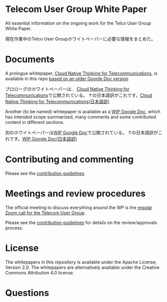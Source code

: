 # Telecom User Group White Paper

All essential information on the ongoing work for the Telco User Group White Paper.

現在作業中のTelco User Groupホワイトペーパーに必要な情報をまとめた。


# Documents

A prologue whitepaper, [Cloud Native Thinking for Telecommunications](https://github.com/cncf/telecom-user-group/blob/master/whitepaper/cloud_native_thinking_for_telecommunications.md), is available in this repo [based on an older Google Doc version](https://docs.google.com/document/d/1LO6G4sWHJKKW77z7gj2Aqt3IF3dRJL5q6Q1wXI4Kj8g/edit?pli=1#heading=h.mk8qm2iyy17n)

プロローグのホワイトペーパーは、 [Cloud Native Thinking for Telecommunications](https://github.com/cncf/telecom-user-group/blob/master/whitepaper/cloud_native_thinking_for_telecommunications.md)で公開されている。
↑の日本語訳がこれです。[Cloud Native Thinking for Telecommunications(日本語訳)](https://github.com/tetsu-hasegawa/telecom-user-group/blob/master/whitepaper/cloud_native_thinking_for_telecommunications_jp.md)


Another (to be named) whitepaper is available as a [WIP Google Doc](https://docs.google.com/document/d/1-zqxz5bdCLTuOEvi2ybADR3PcmzbBhNt6YkNnvx-KoA/edit?usp=sharing), which has intended scope summarized, many comments and some contributed content in different sections.

別のホワイトペーパーは[WIP Google Doc](https://docs.google.com/document/d/1-zqxz5bdCLTuOEvi2ybADR3PcmzbBhNt6YkNnvx-KoA/edit?usp=sharing)で公開されている。
↑の日本語訳がこれです。[WIP Google Doc(日本語訳)](https://docs.google.com/document/d/1dsABHBk4Qlf437ETBDkladCmT3lTlMdhRrweOaTySbE/edit?usp=sharing)

# Contributing and commenting
Please see the [contribution guidelines](https://github.com/cncf/telecom-user-group/blob/master/CONTRIBUTING.md).

# Meetings and review procedures
The official meeting to discuss everything around the WP is the [regular Zoom call for the Telecom User Group](https://github.com/cncf/telecom-user-group).

Please see the [contribution guidelines](https://github.com/cncf/telecom-user-group/blob/master/CONTRIBUTING.md) for details on the review/approvals process.

# License
The whitepapers in this repository is available under the Apache License, Version 2.0. The whitepapers are alternatively available under the Creative Commons Attribution 4.0 license.

# Questions


